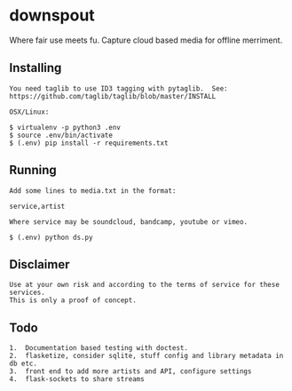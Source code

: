 # downspout #

Where fair use meets fu.  Capture cloud based media for offline merriment.

## Installing ##

    You need taglib to use ID3 tagging with pytaglib.  See:
    https://github.com/taglib/taglib/blob/master/INSTALL

	OSX/Linux:

	$ virtualenv -p python3 .env
	$ source .env/bin/activate
	$ (.env) pip install -r requirements.txt

## Running ##

	Add some lines to media.txt in the format:
	
	service,artist

	Where service may be soundcloud, bandcamp, youtube or vimeo.

	$ (.env) python ds.py

## Disclaimer ##

	Use at your own risk and according to the terms of service for these services.
	This is only a proof of concept.

## Todo ##

	1.  Documentation based testing with doctest.
	2.  flasketize, consider sqlite, stuff config and library metadata in db etc.
	3.  front end to add more artists and API, configure settings
	4.  flask-sockets to share streams

